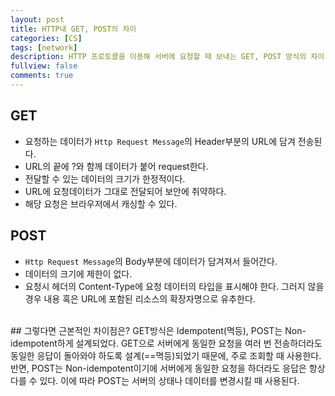 ```yaml
---
layout: post
title: HTTP내 GET, POST의 차이
categories: [CS]
tags: [network]
description: HTTP 프로토콜을 이용해 서버에 요청할 때 보내는 GET, POST 방식의 차이
fullview: false
comments: true
---
```



## GET

* 요청하는 데이터가 `Http Request Message`의 Header부분의 URL에 담겨 전송된다.
* URL의 끝에 ?와 함께 데이터가 붙어 request한다.
* 전달할 수 있는 데이터의 크기가 한정적이다.
* URL에 요청데이터가 그대로 전달되어 보안에 취약하다.
* 해당 요청은 브라우저에서 캐싱할 수 있다.

## POST

* `Http Request Message`의 Body부분에 데이터가 담겨져서 들어간다.
* 데이터의 크기에 제한이 없다.
*  요청시 헤더의 Content-Type에 요청 데이터의 타입을 표시해야 한다. 그러지 않을 경우 내용 혹은 URL에 포함된 리소스의 확장자명으로 유추한다.

<br/>
## 그렇다면 근본적인 차이점은?
GET방식은 Idempotent(멱등), POST는 Non-idempotent하게 설계되었다.   
GET으로 서버에게 동일한 요청을 여러 번 전송하더라도 동일한 응답이 돌아와야 하도록 설계(==멱등)되었기 때문에, 주로 조회할 때 사용한다. 반면, POST는 Non-idempotent이기에 서버에게 동일한 요청을 하더라도 응답은 항상 다를 수 있다. 이에 따라 POST는 서버의 상태나 데이터를 변경시킬 때 사용된다.

